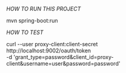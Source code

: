 *HOW TO RUN THIS PROJECT*

mvn spring-boot:run

*HOW TO TEST*

curl --user proxy-client:client-secret \
     http://localhost:9002/oauth/token \
     -d 'grant_type=password&client_id=proxy-client&username=user&password=password'
